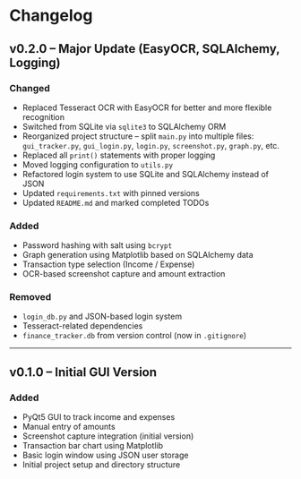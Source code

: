 # Changelog

## v0.2.0 – Major Update (EasyOCR, SQLAlchemy, Logging)

### Changed
- Replaced Tesseract OCR with EasyOCR for better and more flexible recognition
- Switched from SQLite via `sqlite3` to SQLAlchemy ORM
- Reorganized project structure – split `main.py` into multiple files: `gui_tracker.py`, `gui_login.py`, `login.py`, `screenshot.py`, `graph.py`, etc.
- Replaced all `print()` statements with proper logging
- Moved logging configuration to `utils.py`
- Refactored login system to use SQLite and SQLAlchemy instead of JSON
- Updated `requirements.txt` with pinned versions
- Updated `README.md` and marked completed TODOs

### Added
- Password hashing with salt using `bcrypt`
- Graph generation using Matplotlib based on SQLAlchemy data
- Transaction type selection (Income / Expense)
- OCR-based screenshot capture and amount extraction

### Removed
- `login_db.py` and JSON-based login system
- Tesseract-related dependencies
- `finance_tracker.db` from version control (now in `.gitignore`)

---

## v0.1.0 – Initial GUI Version

### Added
- PyQt5 GUI to track income and expenses
- Manual entry of amounts
- Screenshot capture integration (initial version)
- Transaction bar chart using Matplotlib
- Basic login window using JSON user storage
- Initial project setup and directory structure